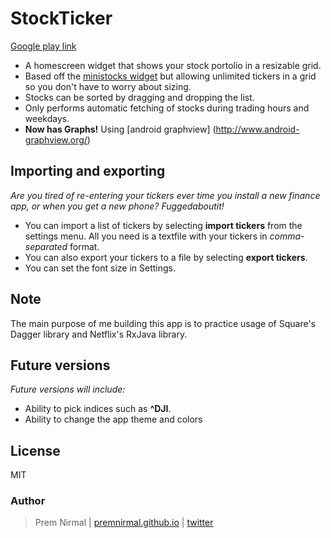 # StockTicker
[Google play link](https://play.google.com/store/apps/details?id=com.github.premnirmal.tickerwidget)
- A homescreen widget that shows your stock portolio in a resizable grid.
- Based off the [ministocks widget](https://github.com/niteshpatel/ministocks) but allowing unlimited tickers in a grid so you don't have to worry about sizing.
- Stocks can be sorted by dragging and dropping the list.
- Only performs automatic fetching of stocks during trading hours and weekdays.
- **Now has Graphs!** Using [android graphview] (http://www.android-graphview.org/)

## Importing and exporting
*Are you tired of re-entering your tickers ever time you install a new finance app, or when you get a new phone? Fuggedaboutit!*
- You can import a list of tickers by selecting **import tickers** from the settings menu. All you need is a textfile with your tickers in *comma-separated* format.
- You can also export your tickers to a file by selecting **export tickers**.
- You can set the font size in Settings.

## Note
The main purpose of me building this app is to practice usage of Square's Dagger library and Netflix's RxJava library.

## Future versions
*Future versions will include:*
- Ability to pick indices such as **^DJI**.
- Ability to change the app theme and colors

## License

MIT

### Author
> Prem Nirmal | [premnirmal.github.io](http://premnirmal.github.io/) | [twitter](https://twitter.com/premnirmal88)
